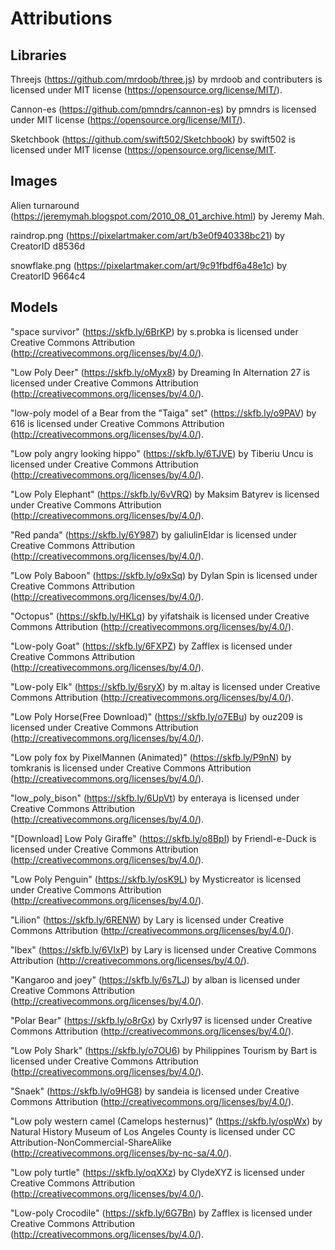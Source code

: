 # Attributions
## Libraries
Threejs (https://github.com/mrdoob/three.js) by mrdoob and contributers is licensed under MIT license (https://opensource.org/license/MIT/).

Cannon-es (https://github.com/pmndrs/cannon-es) by pmndrs is licensed under MIT license (https://opensource.org/license/MIT/).

Sketchbook (https://github.com/swift502/Sketchbook) by swift502 is licensed under MIT license (https://opensource.org/license/MIT.
## Images
Alien turnaround (https://jeremymah.blogspot.com/2010_08_01_archive.html) by Jeremy Mah.

raindrop.png (https://pixelartmaker.com/art/b3e0f940338bc21) by CreatorID d8536d

snowflake.png (https://pixelartmaker.com/art/9c91fbdf6a48e1c) by CreatorID 9664c4
## Models
"space survivor" (https://skfb.ly/6BrKP) by s.probka is licensed under Creative Commons Attribution (http://creativecommons.org/licenses/by/4.0/).

"Low Poly Deer" (https://skfb.ly/oMyx8) by Dreaming In Alternation 27 is licensed under Creative Commons Attribution (http://creativecommons.org/licenses/by/4.0/).

"low-poly model of a Bear from the "Taiga" set" (https://skfb.ly/o9PAV) by 616 is licensed under Creative Commons Attribution (http://creativecommons.org/licenses/by/4.0/).

"Low poly angry looking hippo" (https://skfb.ly/6TJVE) by Tiberiu Uncu is licensed under Creative Commons Attribution (http://creativecommons.org/licenses/by/4.0/).

"Low Poly Elephant" (https://skfb.ly/6vVRQ) by Maksim Batyrev is licensed under Creative Commons Attribution (http://creativecommons.org/licenses/by/4.0/).

"Red panda" (https://skfb.ly/6Y987) by galiulinEldar is licensed under Creative Commons Attribution (http://creativecommons.org/licenses/by/4.0/).

"Low Poly Baboon" (https://skfb.ly/o9xSq) by Dylan Spin is licensed under Creative Commons Attribution (http://creativecommons.org/licenses/by/4.0/).

"Octopus" (https://skfb.ly/HKLq) by yifatshaik is licensed under Creative Commons Attribution (http://creativecommons.org/licenses/by/4.0/).

"Low-poly Goat" (https://skfb.ly/6FXPZ) by Zafflex is licensed under Creative Commons Attribution (http://creativecommons.org/licenses/by/4.0/).

"Low-poly Elk" (https://skfb.ly/6sryX) by m.altay is licensed under Creative Commons Attribution (http://creativecommons.org/licenses/by/4.0/).

"Low Poly Horse(Free Download)" (https://skfb.ly/o7EBu) by ouz209 is licensed under Creative Commons Attribution (http://creativecommons.org/licenses/by/4.0/).

"Low poly fox by PixelMannen (Animated)" (https://skfb.ly/P9nN) by tomkranis is licensed under Creative Commons Attribution (http://creativecommons.org/licenses/by/4.0/).

"low_poly_bison" (https://skfb.ly/6UpVt) by enteraya is licensed under Creative Commons Attribution (http://creativecommons.org/licenses/by/4.0/).

"[Download] Low Poly Giraffe" (https://skfb.ly/o8BpI) by Friendl-e-Duck is licensed under Creative Commons Attribution (http://creativecommons.org/licenses/by/4.0/).

"Low Poly Penguin" (https://skfb.ly/osK9L) by Mysticreator is licensed under Creative Commons Attribution (http://creativecommons.org/licenses/by/4.0/).

"Lilion" (https://skfb.ly/6RENW) by Lary is licensed under Creative Commons Attribution (http://creativecommons.org/licenses/by/4.0/).

"Ibex" (https://skfb.ly/6VIxP) by Lary is licensed under Creative Commons Attribution (http://creativecommons.org/licenses/by/4.0/).

"Kangaroo and joey" (https://skfb.ly/6s7LJ) by alban is licensed under Creative Commons Attribution (http://creativecommons.org/licenses/by/4.0/).

"Polar Bear" (https://skfb.ly/o8rGx) by Cxrly97 is licensed under Creative Commons Attribution (http://creativecommons.org/licenses/by/4.0/).

"Low Poly Shark" (https://skfb.ly/o7OU6) by Philippines Tourism by Bart is licensed under Creative Commons Attribution (http://creativecommons.org/licenses/by/4.0/).

"Snaek" (https://skfb.ly/o9HG8) by sandeia is licensed under Creative Commons Attribution (http://creativecommons.org/licenses/by/4.0/).

"Low poly western camel (Camelops hesternus)" (https://skfb.ly/ospWx) by Natural History Museum of Los Angeles County is licensed under CC Attribution-NonCommercial-ShareAlike (http://creativecommons.org/licenses/by-nc-sa/4.0/).

"Low poly turtle" (https://skfb.ly/oqXXz) by ClydeXYZ is licensed under Creative Commons Attribution (http://creativecommons.org/licenses/by/4.0/).

"Low-poly Crocodile" (https://skfb.ly/6G7Bn) by Zafflex is licensed under Creative Commons Attribution (http://creativecommons.org/licenses/by/4.0/).